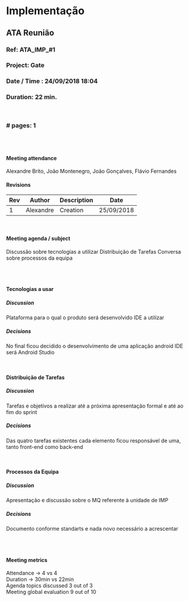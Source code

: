 # Implementação

## ATA Reunião

### Ref: ATA_IMP_#1

### Project: Gate

### Date / Time : 24/09/2018 18:04

### Duration: 22 min.
 
 <br/>

### # pages: 1

<br/> 
<br/>

#### Meeting attendance

Alexandre Brito,
João Montenegro,
João Gonçalves,
Flávio Fernandes

#### Revisions

Rev  | Author | Description | Date
--- | --- | --- | ---
1 | Alexandre | Creation | 25/09/2018

<br/>

#### Meeting agenda / subject

Discussão sobre tecnologias a utilizar
Distribuição de Tarefas
Conversa sobre processos da equipa



<br/> 
<br/>


#### Tecnologias a usar
##### Discussion
Plataforma para o qual o produto será desenvolvido
IDE a utilizar
##### Decisions
No final ficou decidido o desenvolvimento de uma aplicação android
IDE será Android Studio

<br/>

#### Distribuição de Tarefas
##### Discussion
Tarefas e objetivos a realizar até a próxima apresentação formal e até ao fim do sprint
##### Decisions
Das quatro tarefas existentes cada elemento ficou responsável de uma, tanto front-end como back-end

<br/>

#### Processos da Equipa
##### Discussion
Apresentação e discussão sobre o MQ referente à unidade de IMP
##### Decisions
Documento conforme standarts e nada novo necessário a acrescentar

<br/> 
<br/>

#### Meeting metrics
Attendance -> 4 vs 4<br/>
Duration -> 30min vs 22min<br/>
Agenda topics discussed 3 out of 3<br/>
Meeting global evaluation 9 out of 10<br/>
